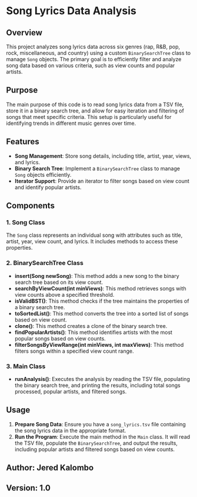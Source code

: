 # Song Lyrics Data Analysis

## Overview

This project analyzes song lyrics data across six genres (rap, R&B, pop, rock, miscellaneous, and country) using a custom `BinarySearchTree` class to manage `Song` objects. The primary goal is to efficiently filter and analyze song data based on various criteria, such as view counts and popular artists.

## Purpose

The main purpose of this code is to read song lyrics data from a TSV file, store it in a binary search tree, and allow for easy iteration and filtering of songs that meet specific criteria. This setup is particularly useful for identifying trends in different music genres over time.

## Features

- **Song Management**: Store song details, including title, artist, year, views, and lyrics.
- **Binary Search Tree**: Implement a `BinarySearchTree` class to manage `Song` objects efficiently.
- **Iterator Support**: Provide an iterator to filter songs based on view count and identify popular artists.

## Components

### 1. Song Class

The `Song` class represents an individual song with attributes such as title, artist, year, view count, and lyrics. It includes methods to access these properties.

### 2. BinarySearchTree Class

- **insert(Song newSong)**: This method adds a new song to the binary search tree based on its view count.
- **searchByViewCount(int minViews)**: This method retrieves songs with view counts above a specified threshold.
- **isValidBST()**: This method checks if the tree maintains the properties of a binary search tree.
- **toSortedList()**: This method converts the tree into a sorted list of songs based on view count.
- **clone()**: This method creates a clone of the binary search tree.
- **findPopularArtists()**: This method identifies artists with the most popular songs based on view counts.
- **filterSongsByViewRange(int minViews, int maxViews)**: This method filters songs within a specified view count range.

### 3. Main Class

- **runAnalysis()**: Executes the analysis by reading the TSV file, populating the binary search tree, and printing the results, including total songs processed, popular artists, and filtered songs.

## Usage

1. **Prepare Song Data**: Ensure you have a `song_lyrics.tsv` file containing the song lyrics data in the appropriate format.
2. **Run the Program**: Execute the main method in the `Main` class. It will read the TSV file, populate the `BinarySearchTree`, and output the results, including popular artists and filtered songs based on view counts.

## Author: Jered Kalombo  
## Version: 1.0
